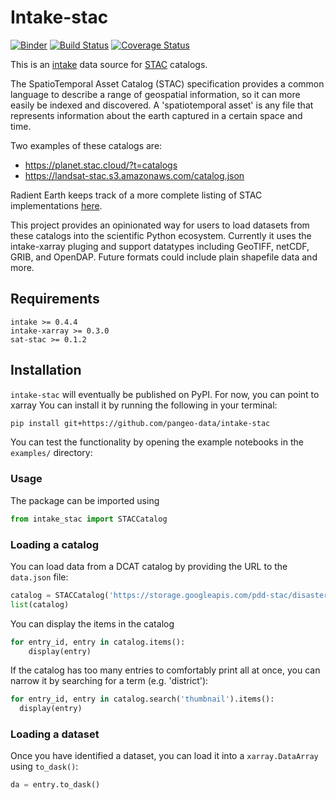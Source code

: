 Intake-stac
===========

[![Binder](https://mybinder.org/badge_logo.svg)](https://mybinder.org/v2/gh/pangeo-data/intake-stac/master?filepath=examples?urlpath=lab)
[![Build Status](https://travis-ci.com/pangeo-data/intake-stac.svg?branch=master)](https://travis-ci.com/pangeo-data/intake-stac)
[![Coverage Status](https://coveralls.io/repos/github/pangeo-data/intake-stac/badge.svg?branch=master)](https://coveralls.io/github/pangeo-data/intake-stac?branch=master)

This is an [intake](https://intake.readthedocs.io/en/latest)
data source for [STAC](https://stacspec.org/) catalogs.

The SpatioTemporal Asset Catalog (STAC) specification provides a common language to describe a range of geospatial information, so it can more easily be indexed and discovered. A 'spatiotemporal asset' is any file that represents information about the earth captured in a certain space and time.

Two examples of these catalogs are:

- https://planet.stac.cloud/?t=catalogs
- https://landsat-stac.s3.amazonaws.com/catalog.json

Radient Earth keeps track of a more complete listing of STAC implementations [here](https://github.com/radiantearth/stac-spec/blob/master/implementations.md).

This project provides an opinionated way for users to load datasets from these catalogs into the scientific Python ecosystem.
Currently it uses the intake-xarray pluging and support datatypes including GeoTIFF, netCDF, GRIB, and OpenDAP. Future formats could include plain shapefile data and more.

## Requirements
```
intake >= 0.4.4
intake-xarray >= 0.3.0
sat-stac >= 0.1.2
```

## Installation

`intake-stac` will eventually be published on PyPI. For now, you can point to xarray
You can install it by running the following in your terminal:
```bash
pip install git+https://github.com/pangeo-data/intake-stac
```

You can test the functionality by opening the example notebooks in the `examples/` directory:

### Usage

The package can be imported using
```python
from intake_stac import STACCatalog
```

### Loading a catalog

You can load data from a DCAT catalog by providing the URL to the `data.json` file:
```python
catalog = STACCatalog('https://storage.googleapis.com/pdd-stac/disasters/catalog.json', 'planet-disaster-data')
list(catalog)
```

You can display the items in the catalog
```python
for entry_id, entry in catalog.items():
    display(entry)
```

If the catalog has too many entries to comfortably print all at once,
you can narrow it by searching for a term (e.g. 'district'):
```python
for entry_id, entry in catalog.search('thumbnail').items():
  display(entry)
```

### Loading a dataset
Once you have identified a dataset, you can load it into a `xarray.DataArray` using `to_dask()`:

```python
da = entry.to_dask()
```
